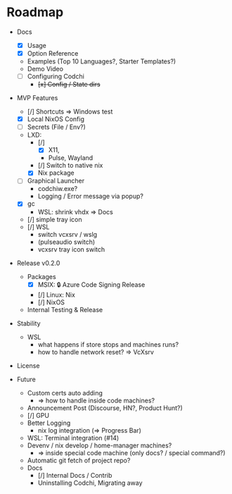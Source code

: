 # Roadmap

- Docs
    - [x] Usage
    - [x] Option Reference
    - Examples (Top 10 Languages?, Starter Templates?)
    - Demo Video
    - [ ] Configuring Codchi
        - ~~[x] Config / State dirs~~

- MVP Features
    - [/] Shortcuts => Windows test
    - [x] Local NixOS Config
    - [ ] Secrets (File / Env?)
    - LXD:
        - [/] 
            - [X] X11, 
            - Pulse, Wayland
        - [/] Switch to native nix
        - [x] Nix package
    - [ ] Graphical Launcher
        - codchiw.exe?
        - Logging / Error message via popup?
    - [X] gc
        - WSL: shrink vhdx => Docs
    - [/] simple tray icon
    - [/] WSL
        - switch vcxsrv / wslg
        - (pulseaudio switch)
        - vcxsrv tray icon switch

- Release v0.2.0
    - Packages
        - [X] MSIX: 🔒 Azure Code Signing Release
        - [/] Linux: Nix
        - [/] NixOS
    - Internal Testing & Release

- Stability
    - WSL
        - what happens if store stops and machines runs?
        - how to handle network reset? => VcXsrv

- License

- Future
    - Custom certs auto adding
        - => how to handle inside code machines?
    - Announcement Post (Discourse, HN?, Product Hunt?)
    - [/] GPU
    - Better Logging
        - nix log integration (=> Progress Bar)
    - WSL:
        Terminal integration (#14)
    - Devenv / nix develop / home-manager machines?
        - => inside special code machine (only docs? / special command?)
    - Automatic git fetch of project repo?
    - Docs
        - [/] Internal Docs / Contrib
        - Uninstalling Codchi, Migrating away
